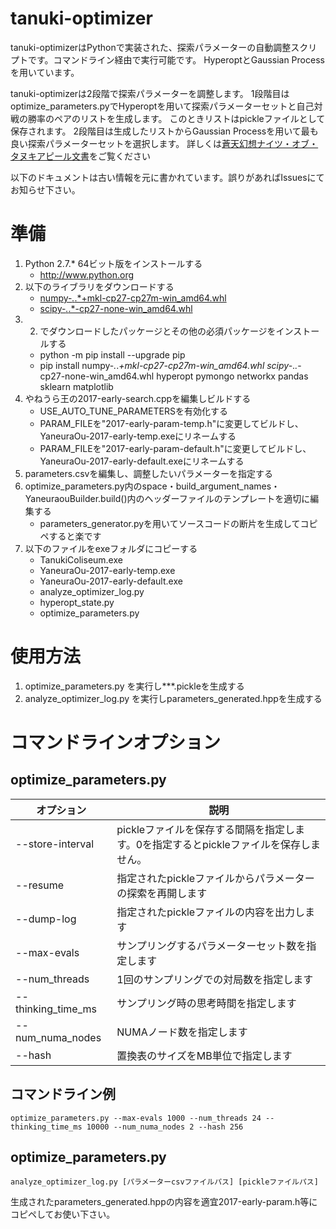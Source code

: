# tanuki-optimizer
tanuki-optimizerはPythonで実装された、探索パラメーターの自動調整スクリプトです。コマンドライン経由で実行可能です。
HyperoptとGaussian Processを用いています。

tanuki-optimizerは2段階で探索パラメーターを調整します。
1段階目はoptimize_parameters.pyでHyperoptを用いて探索パラメーターセットと自己対戦の勝率のペアのリストを生成します。
このときリストはpickleファイルとして保存されます。
2段階目は生成したリストからGaussian Processを用いて最も良い探索パラメーターセットを選択します。
詳しくは[蒼天幻想ナイツ・オブ・タヌキアピール文書](http://www2.computer-shogi.org/wcsc27/appeal/tanuki-/appeal.pdf)をご覧ください

以下のドキュメントは古い情報を元に書かれています。誤りがあればIssuesにてお知らせ下さい。

# 準備

1. Python 2.7.* 64ビット版をインストールする
	* http://www.python.org
2. 以下のライブラリをダウンロードする
	* [numpy-*.*.*+mkl-cp27-cp27m-win_amd64.whl](http://www.lfd.uci.edu/~gohlke/pythonlibs/)
	* [scipy-*.*.*-cp27-none-win_amd64.whl](http://www.lfd.uci.edu/~gohlke/pythonlibs/)
3. 2. でダウンロードしたパッケージとその他の必須パッケージをインストールする
	* python -m pip install --upgrade pip
	* pip install numpy-*.*.*+mkl-cp27-cp27m-win_amd64.whl scipy-*.*.*-cp27-none-win_amd64.whl hyperopt pymongo networkx pandas sklearn matplotlib
4. やねうら王の2017-early-search.cppを編集しビルドする
	* USE_AUTO_TUNE_PARAMETERSを有効化する
	* PARAM_FILEを"2017-early-param-temp.h"に変更してビルドし、YaneuraOu-2017-early-temp.exeにリネームする
	* PARAM_FILEを"2017-early-param-default.h"に変更してビルドし、YaneuraOu-2017-early-default.exeにリネームする
5. parameters.csvを編集し、調整したいパラメーターを指定する
6. optimize_parameters.py内のspace・build_argument_names・YaneuraouBuilder.build()内のヘッダーファイルのテンプレートを適切に編集する
	* parameters_generator.pyを用いてソースコードの断片を生成してコピペすると楽です
7. 以下のファイルをexeフォルダにコピーする
	* TanukiColiseum.exe
	* YaneuraOu-2017-early-temp.exe
	* YaneuraOu-2017-early-default.exe
	* analyze_optimizer_log.py
	* hyperopt_state.py
	* optimize_parameters.py

# 使用方法
1. optimize_parameters.py を実行し***.pickleを生成する
2. analyze_optimizer_log.py を実行しparameters_generated.hppを生成する

# コマンドラインオプション
## optimize_parameters.py
|オプション|説明|
|------------|-------------|
|--store-interval|pickleファイルを保存する間隔を指定します。0を指定するとpickleファイルを保存しません。|
|--resume|指定されたpickleファイルからパラメーターの探索を再開します|
|--dump-log|指定されたpickleファイルの内容を出力します|
|--max-evals|サンプリングするパラメーターセット数を指定します|
|--num_threads|1回のサンプリングでの対局数を指定します|
|--thinking_time_ms|サンプリング時の思考時間を指定します|
|--num_numa_nodes|NUMAノード数を指定します|
|--hash|置換表のサイズをMB単位で指定します|

## コマンドライン例
    optimize_parameters.py --max-evals 1000 --num_threads 24 --thinking_time_ms 10000 --num_numa_nodes 2 --hash 256

## optimize_parameters.py
	analyze_optimizer_log.py [パラメーターcsvファイルパス] [pickleファイルパス]

生成されたparameters_generated.hppの内容を適宜2017-early-param.h等にコピペしてお使い下さい。

